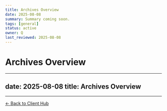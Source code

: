 ```yaml
---
title: Archives Overview
date: 2025-08-08
summary: Summary coming soon.
tags: [general]
status: active
owner: Q
last_reviewed: 2025-08-08
---
```

# Archives Overview

---
date: 2025-08-08
title: Archives Overview
---

---
[← Back to Client Hub](https://www.builtbyrays.com/Client-Vault/portal)
